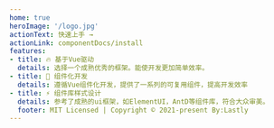 ```yaml
---   
home: true
heroImage: '/logo.jpg'
actionText: 快速上手 →
actionLink: componentDocs/install
features:
- title: 🔥 基于Vue驱动
  details: 选择一个成熟优秀的框架。能使开发更加简单效率。
- title: 🍬 组件化开发
  details: 遵循Vue组件化开发，提供了一系列的可复用组件，提高开发效率
- title: ⚡ 组件库样式设计
  details: 参考了成熟的ui框架，如ElementUI，AntD等组件库，符合大众审美。
  footer: MIT Licensed | Copyright © 2021-present By:Lastly
---
```

